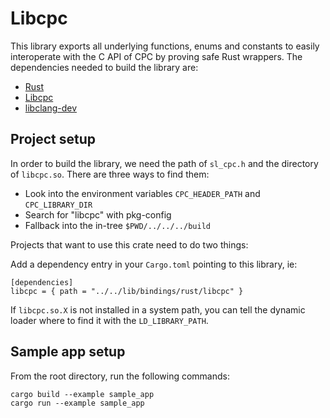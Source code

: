 # Libcpc

This library exports all underlying functions, enums and constants to easily interoperate with the C API of CPC by proving safe Rust wrappers. The dependencies needed to build the library are:

- [Rust](https://www.rust-lang.org/tools/install)
- [Libcpc](../../../readme.md)
- [libclang-dev](https://index.ros.org/d/libclang-dev/)

## Project setup

In order to build the library, we need the path of `sl_cpc.h` and the directory of `libcpc.so`. There are three ways to find them:
 - Look into the environment variables `CPC_HEADER_PATH` and `CPC_LIBRARY_DIR`
 - Search for "libcpc" with pkg-config
 - Fallback into the in-tree `$PWD/../../../build`

Projects that want to use this crate need to do two things:

Add a dependency entry in your `Cargo.toml` pointing to this library, ie:
```
[dependencies]
libcpc = { path = "../../lib/bindings/rust/libcpc" }
```

If `libcpc.so.X` is not installed in a system path, you can tell the dynamic loader where to find it with the `LD_LIBRARY_PATH`.

## Sample app setup

From the root directory, run the following commands:
```
cargo build --example sample_app
cargo run --example sample_app
```
